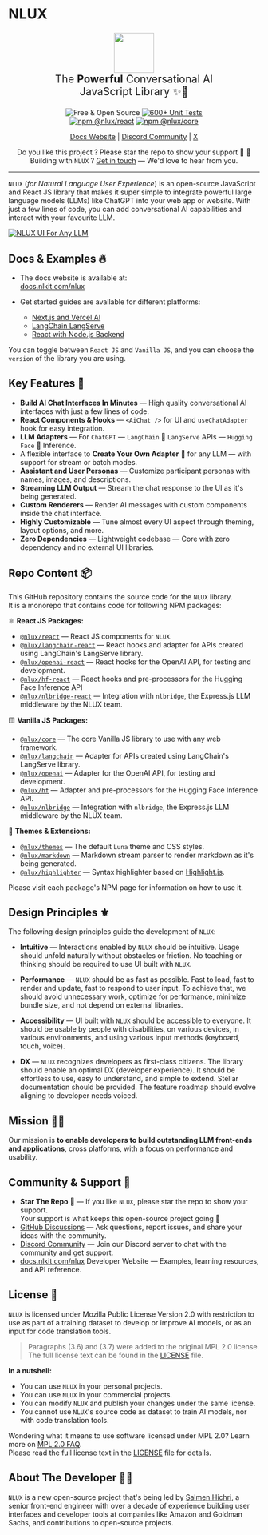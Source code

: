 # NLUX

<p align=center style="font-size: 1.5em">
  <img style="padding: 0; margin: 0;" height="80px" src="https://content.nlkit.com/logos/nlux.png"/><br />
  The <strong>Powerful</strong> Conversational AI<br />JavaScript Library ✨💬
</p>
<p align=center>
  <img alt="Free & Open Source" src="https://img.shields.io/badge/Free%20%26%20Open%20Source-1ccb61" />
  <a href="https://github.com/nlkitai/nlux/actions/workflows/run-all-tests.yml"><img alt="600+ Unit Tests" src="https://github.com/nlkitai/nlux/actions/workflows/run-all-tests.yml/badge.svg" /></a>
<br />
  <a href="https://www.npmjs.com/package/@nlux/react"><img alt="npm @nlux/react" src="https://img.shields.io/badge/NPM-@nlux/react-dbda6a" /></a>
  <a href="https://www.npmjs.com/package/@nlux/core"><img alt="npm @nlux/core" src="https://img.shields.io/badge/NPM-@nlux/core-dbda6a" /></a>
</p>
<p align="center">
    <a href="https://docs.nlkit.com/nlux">Docs Website</a> | <a href="https://discord.gg/SRwDmZghNB">Discord Community</a> | <a href="https://twitter.com/nluxai">X</a>
</p>
<p align="center">
    Do you like this project ? Please star the repo to show your support 🌟 🧡
    <br />
    Building with <code>NLUX</code> ? <a href="https://calendly.com/nlkit/intro">Get in touch</a> — We'd love to hear from you.
</p>

------

`NLUX` (_for Natural Language User Experience_) is an open-source JavaScript and React JS library that makes it super
simple to integrate powerful large language models (LLMs) like ChatGPT into your web app or website. With just a few
lines of code, you can add conversational AI capabilities and interact with your favourite LLM.

[![NLUX UI For Any LLM](https://content.nlkit.com/images/github/nlux-ui-for-llms-banner.gif)](https://docs.nlkit.com/nlux)

## Docs & Examples 🔥

* The docs website is available at:  
  [docs.nlkit.com/nlux](https://docs.nlkit.com/nlux)

* Get started guides are available for different platforms:
  * [Next.js and Vercel AI](https://docs.nlkit.com/nlux/learn/get-started/)
  * [LangChain LangServe](https://docs.nlkit.com/nlux/learn/get-started/nlux-langchain)
  * [React with Node.js Backend](https://docs.nlkit.com/nlux/learn/get-started/nlux-nodejs-nlbridge-chatgpt)

You can toggle between `React JS` and `Vanilla JS`, and you can choose the `version` of the library you are using.

## Key Features 🌟

* **Build AI Chat Interfaces In Minutes** ― High quality conversational AI interfaces with just a few lines of code.
* **React Components & Hooks** ― `<AiChat />` for UI and `useChatAdapter` hook for easy integration.
* **LLM Adapters** ― For `ChatGPT` ― `LangChain` 🦜 `LangServe` APIs ― `Hugging Face` 🤗 Inference.
* A flexible interface to **Create Your Own Adapter** 🎯 for any LLM ― with support for stream or batch modes.
* **Assistant and User Personas** ― Customize participant personas with names, images, and descriptions.
* **Streaming LLM Output** ― Stream the chat response to the UI as it's being generated.
* **Custom Renderers** ― Render AI messages with custom components inside the chat interface.
* **Highly Customizable** ― Tune almost every UI aspect through theming, layout options, and more.
* **Zero Dependencies** ― Lightweight codebase ― Core with zero dependency and no external UI libraries.

## Repo Content 📦

This GitHub repository contains the source code for the `NLUX` library.<br />
It is a monorepo that contains code for following NPM packages:

⚛️ **React JS Packages:**

* [`@nlux/react`](https://www.npmjs.com/package/@nlux/react) ― React JS components for `NLUX`.
* [`@nlux/langchain-react`](https://www.npmjs.com/package/@nlux/langchain-react) ― React hooks and adapter for APIs
  created using LangChain's LangServe library.
* [`@nlux/openai-react`](https://www.npmjs.com/package/@nlux/openai-react) ― React hooks for the OpenAI API, for testing
  and development.
* [`@nlux/hf-react`](https://www.npmjs.com/package/@nlux/hf-react) ― React hooks and pre-processors for the Hugging Face
  Inference API
* [`@nlux/nlbridge-react`](https://www.npmjs.com/package/@nlux/nlbridge-react) ― Integration with `nlbridge`, the
  Express.js LLM middleware by the NLUX team.

🟨 **Vanilla JS Packages:**

* [`@nlux/core`](https://www.npmjs.com/package/@nlux/core) ― The core Vanilla JS library to use with any web framework.
* [`@nlux/langchain`](https://www.npmjs.com/package/@nlux/langchain) ― Adapter for APIs created using LangChain's
  LangServe library.
* [`@nlux/openai`](https://www.npmjs.com/package/@nlux/openai) ― Adapter for the OpenAI API, for testing and
  development.
* [`@nlux/hf`](https://www.npmjs.com/package/@nlux/hf) ― Adapter and pre-processors for the Hugging Face Inference API.
* [`@nlux/nlbridge`](https://www.npmjs.com/package/@nlux/nlbridge) ― Integration with `nlbridge`, the Express.js LLM
  middleware by the NLUX team.

🎁 **Themes & Extensions:**

* [`@nlux/themes`](https://www.npmjs.com/package/@nlux/themes) ― The default `Luna` theme and CSS styles.
* [`@nlux/markdown`](https://www.npmjs.com/package/@nlux/markdown) ― Markdown stream parser to render
  markdown as it's being generated.
* [`@nlux/highlighter`](https://www.npmjs.com/package/@nlux/highlighter) ― Syntax highlighter based on
  [Highlight.js](https://highlightjs.org/).

Please visit each package's NPM page for information on how to use it.

## Design Principles ⚜️

The following design principles guide the development of `NLUX`:

* **Intuitive** ― Interactions enabled by `NLUX` should be intuitive.
  Usage should unfold naturally without obstacles or friction. No teaching or thinking
  should be required to use UI built with `NLUX`.

* **Performance** ― `NLUX` should be as fast as possible. Fast to load, fast to render
  and update, fast to respond to user input. To achieve that, we should avoid unnecessary
  work, optimize for performance, minimize bundle size, and not depend on external libraries.

* **Accessibility** ― UI built with `NLUX` should be accessible to everyone. It should be usable
  by people with disabilities, on various devices, in various environments, and using various
  input methods (keyboard, touch, voice).

* **DX** ― `NLUX` recognizes developers as first-class citizens. The library should enable an
  optimal DX (developer experience). It should be effortless to use, easy to understand, and
  simple to extend. Stellar documentation should be provided. The feature roadmap should evolve
  aligning to developer needs voiced.

## Mission 👨‍🚀

Our mission is **to enable developers to build outstanding LLM front-ends and applications**,
cross platforms, with a focus on performance and usability.

## Community & Support 🙏

* **Star The Repo** 🌟 ― If you like `NLUX`, please star the repo to show your support.  
  Your support is what keeps this open-source project going 🧡
* [GitHub Discussions](https://github.com/nlkitai/nlux/discussions) ― Ask questions, report issues, and share your
  ideas with the community.
* [Discord Community](https://discord.gg/SRwDmZghNB) ― Join our Discord server to chat with the community and get
  support.
* [docs.nlkit.com/nlux](https://docs.nlkit.com/nlux) Developer Website ― Examples, learning resources, and API reference.

## License 📃

`NLUX` is licensed under Mozilla Public License Version 2.0 with restriction to use as
part of a training dataset to develop or improve AI models, or as an input for code
translation tools.

> Paragraphs (3.6) and (3.7) were added to the original MPL 2.0 license.  
> The full license text can be found in the [LICENSE](LICENSE) file.

**In a nutshell:**

* You can use `NLUX` in your personal projects.
* You can use `NLUX` in your commercial projects.
* You can modify `NLUX` and publish your changes under the same license.
* You cannot use `NLUX`'s source code as dataset to train AI models, nor with code translation tools.

Wondering what it means to use software licensed under MPL 2.0? Learn more
on [MPL 2.0 FAQ](https://www.mozilla.org/en-US/MPL/2.0/FAQ/).  
Please read the full license text in the [LICENSE](LICENSE) file for details.

## About The Developer 👨‍💻

`NLUX` is a new open-source project that's being led by [Salmen Hichri](https://github.com/salmenus), a senior front-end
engineer with over a decade of experience building user interfaces and developer
tools at companies like Amazon and Goldman Sachs, and contributions to open-source projects.
